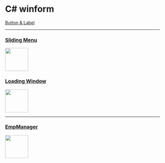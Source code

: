 # C# winform

  [Button & Label](Button_Label)<br>
  
---
  ### [Sliding Menu](SlidingMenu)<br>
  <img src="https://user-images.githubusercontent.com/114325862/223023536-34afca06-2903-4f00-a139-2f777e350907.png"  width="75" height="75"/><br>
  ### [Loading Window](LoadingWindow)<br>
  <img src="https://user-images.githubusercontent.com/114325862/223025384-ed4aca9a-decb-4c72-bb2c-a478a2c8016b.png"  width="75" height="75"/><br>
  
---
  ### [EmpManager](EmpManager)<br>
  <img src="https://user-images.githubusercontent.com/114325862/223108062-46b192b0-8fb2-4b18-95c4-8f0d4f2192cd.png"  width="75" height="75"/><br>


